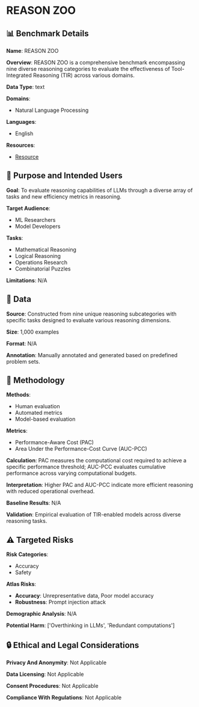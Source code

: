 # REASON ZOO

## 📊 Benchmark Details

**Name**: REASON ZOO

**Overview**: REASON ZOO is a comprehensive benchmark encompassing nine diverse reasoning categories to evaluate the effectiveness of Tool-Integrated Reasoning (TIR) across various domains.

**Data Type**: text

**Domains**:
- Natural Language Processing

**Languages**:
- English

**Resources**:
- [Resource](https://arxiv.org/abs/2508.15754)

## 🎯 Purpose and Intended Users

**Goal**: To evaluate reasoning capabilities of LLMs through a diverse array of tasks and new efficiency metrics in reasoning.

**Target Audience**:
- ML Researchers
- Model Developers

**Tasks**:
- Mathematical Reasoning
- Logical Reasoning
- Operations Research
- Combinatorial Puzzles

**Limitations**: N/A

## 💾 Data

**Source**: Constructed from nine unique reasoning subcategories with specific tasks designed to evaluate various reasoning dimensions.

**Size**: 1,000 examples

**Format**: N/A

**Annotation**: Manually annotated and generated based on predefined problem sets.

## 🔬 Methodology

**Methods**:
- Human evaluation
- Automated metrics
- Model-based evaluation

**Metrics**:
- Performance-Aware Cost (PAC)
- Area Under the Performance-Cost Curve (AUC-PCC)

**Calculation**: PAC measures the computational cost required to achieve a specific performance threshold; AUC-PCC evaluates cumulative performance across varying computational budgets.

**Interpretation**: Higher PAC and AUC-PCC indicate more efficient reasoning with reduced operational overhead.

**Baseline Results**: N/A

**Validation**: Empirical evaluation of TIR-enabled models across diverse reasoning tasks.

## ⚠️ Targeted Risks

**Risk Categories**:
- Accuracy
- Safety

**Atlas Risks**:
- **Accuracy**: Unrepresentative data, Poor model accuracy
- **Robustness**: Prompt injection attack

**Demographic Analysis**: N/A

**Potential Harm**: ['Overthinking in LLMs', 'Redundant computations']

## 🔒 Ethical and Legal Considerations

**Privacy And Anonymity**: Not Applicable

**Data Licensing**: Not Applicable

**Consent Procedures**: Not Applicable

**Compliance With Regulations**: Not Applicable
